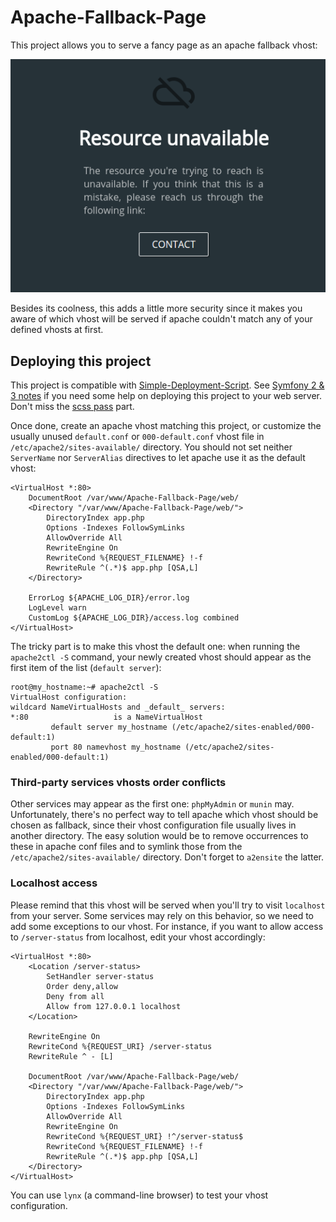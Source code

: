 # Apache-Fallback-Page

This project allows you to serve a fancy page as an apache fallback vhost:

![Apache Fallback Page](doc/screenshot.png)

Besides its coolness, this adds a little more security since it makes you aware of which vhost will be served if apache
couldn't match any of your defined vhosts at first.

## Deploying this project
This project is compatible with [Simple-Deployment-Script](https://github.com/chteuchteu/Simple-Deployment-Script). See 
[Symfony 2 & 3 notes](https://github.com/chteuchteu/Simple-Deployment-Script#symfony-2-and-3) if you need some help on
deploying this project to your web server. Don't miss the [scss pass](https://github.com/chteuchteu/Simple-Deployment-Script#scss-pass)
part.

Once done, create an apache vhost matching this project, or customize the usually unused `default.conf` or `000-default.conf`
vhost file in `/etc/apache2/sites-available/` directory. You should not set neither `ServerName` nor `ServerAlias` directives
to let apache use it as the default vhost:

	<VirtualHost *:80>
		DocumentRoot /var/www/Apache-Fallback-Page/web/
		<Directory "/var/www/Apache-Fallback-Page/web/">
			DirectoryIndex app.php
			Options -Indexes FollowSymLinks
			AllowOverride All
			RewriteEngine On
			RewriteCond %{REQUEST_FILENAME} !-f
			RewriteRule ^(.*)$ app.php [QSA,L]
		</Directory>

		ErrorLog ${APACHE_LOG_DIR}/error.log
		LogLevel warn
		CustomLog ${APACHE_LOG_DIR}/access.log combined
	</VirtualHost>

The tricky part is to make this vhost the default one: when running the `apache2ctl -S` command, your newly created vhost
should appear as the first item of the list (`default server`):

    root@my_hostname:~# apache2ctl -S
    VirtualHost configuration:
    wildcard NameVirtualHosts and _default_ servers:
    *:80                   is a NameVirtualHost
             default server my_hostname (/etc/apache2/sites-enabled/000-default:1)
             port 80 namevhost my_hostname (/etc/apache2/sites-enabled/000-default:1)

### Third-party services vhosts order conflicts
Other services may appear as the first one: `phpMyAdmin` or `munin` may. Unfortunately, there's no perfect way
to tell apache which vhost should be chosen as fallback, since their vhost configuration file usually lives in another
directory. The easy solution would be to remove occurrences to these in apache conf files and to symlink those from
the `/etc/apache2/sites-available/` directory. Don't forget to `a2ensite` the latter.

### Localhost access
Please remind that this vhost will be served when you'll try to visit `localhost` from your server. Some services may rely
on this behavior, so we need to add some exceptions to our vhost. For instance, if you want to allow access to `/server-status`
from localhost, edit your vhost accordingly:

	<VirtualHost *:80>
    	<Location /server-status>
    	    SetHandler server-status
    	    Order deny,allow
    	    Deny from all
    	    Allow from 127.0.0.1 localhost
    	</Location>
    
    	RewriteEngine On
    	RewriteCond %{REQUEST_URI} /server-status
    	RewriteRule ^ - [L]
    
    	DocumentRoot /var/www/Apache-Fallback-Page/web/
    	<Directory "/var/www/Apache-Fallback-Page/web/">
    		DirectoryIndex app.php
    		Options -Indexes FollowSymLinks
    		AllowOverride All
    		RewriteEngine On
    		RewriteCond %{REQUEST_URI} !^/server-status$
    		RewriteCond %{REQUEST_FILENAME} !-f
    		RewriteRule ^(.*)$ app.php [QSA,L]
    	</Directory>
    </VirtualHost>

You can use `lynx` (a command-line browser) to test your vhost configuration.
